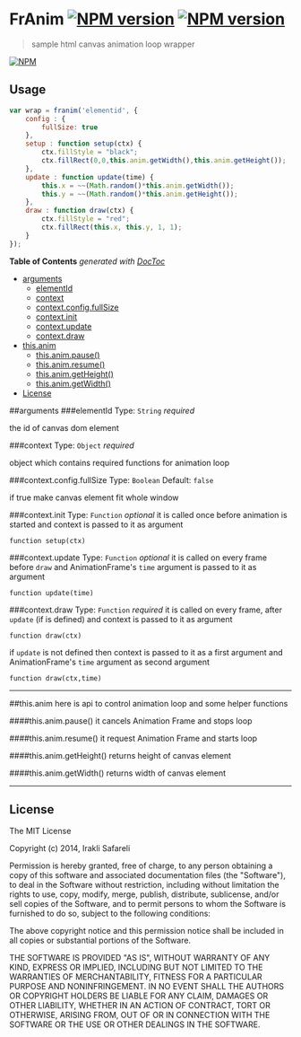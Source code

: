 # FrAnim [![NPM version][npm-image]][npm-url] [![NPM version][depstat-image]][depstat-url] 
> sample html canvas animation loop wrapper

[![NPM][nodei-image]][npm-url]


## Usage

```javascript
var wrap = franim('elementid', {
    config : {
        fullSize: true
    },
    setup : function setup(ctx) {
        ctx.fillStyle = "black";
        ctx.fillRect(0,0,this.anim.getWidth(),this.anim.getHeight());
    },
    update : function update(time) {
        this.x = ~~(Math.random()*this.anim.getWidth());
        this.y = ~~(Math.random()*this.anim.getHeight());
    },
    draw : function draw(ctx) {
        ctx.fillStyle = "red";
        ctx.fillRect(this.x, this.y, 1, 1);
    }
});
```

**Table of Contents**  *generated with [DocToc](http://doctoc.herokuapp.com/)*

- [arguments](#user-content-arguments)
	- [elementId](#user-content-elementid)
	- [context](#user-content-context)
	- [context.config.fullSize](#user-content-contextconfigfullsize)
	- [context.init](#user-content-contextinit)
	- [context.update](#user-content-contextupdate)
	- [context.draw](#user-content-contextdraw)
- [this.anim](#user-content-thisanim)
	- [this.anim.pause()](#user-content-thisanimpause)
	- [this.anim.resume()](#user-content-thisanimresume)
	- [this.anim.getHeight()](#user-content-thisanimgetheight)
	- [this.anim.getWidth()](#user-content-thisanimgetwidth)
- [License](#user-content-license)


##arguments
###elementId 
Type: `String`
*required*

the id of canvas dom element

###context 
Type: `Object`
*required*

object which contains required functions for animation loop

###context.config.fullSize
Type: `Boolean` 
Default: `false`

if true make canvas element fit whole window

###context.init
Type: `Function` 
_optional_
it is called once before animation is started and context is passed to it as argument

`function setup(ctx)`


###context.update
Type: `Function` 
_optional_
it is called on every frame before `draw` and AnimationFrame's `time` argument is passed to it as argument 

`function update(time)`


###context.draw
Type: `Function` 
*required*
it is called on every frame, after `update` (if is defined) and context is passed to it as argument 

`function draw(ctx)`

if `update` is not defined then context is passed to it as a first argument and AnimationFrame's `time` argument as second argument

`function draw(ctx,time)`

---

##this.anim 
here is api to control animation loop and some helper functions

####this.anim.pause()
it cancels Animation Frame and stops loop

####this.anim.resume()
it request Animation Frame and starts loop

####this.anim.getHeight()
returns height of canvas element



####this.anim.getWidth()
returns width of canvas element

---

## License 

The MIT License

Copyright (c) 2014, Irakli Safareli

Permission is hereby granted, free of charge, to any person
obtaining a copy of this software and associated documentation
files (the "Software"), to deal in the Software without
restriction, including without limitation the rights to use,
copy, modify, merge, publish, distribute, sublicense, and/or sell
copies of the Software, and to permit persons to whom the
Software is furnished to do so, subject to the following
conditions:

The above copyright notice and this permission notice shall be
included in all copies or substantial portions of the Software.

THE SOFTWARE IS PROVIDED "AS IS", WITHOUT WARRANTY OF ANY KIND,
EXPRESS OR IMPLIED, INCLUDING BUT NOT LIMITED TO THE WARRANTIES
OF MERCHANTABILITY, FITNESS FOR A PARTICULAR PURPOSE AND
NONINFRINGEMENT. IN NO EVENT SHALL THE AUTHORS OR COPYRIGHT
HOLDERS BE LIABLE FOR ANY CLAIM, DAMAGES OR OTHER LIABILITY,
WHETHER IN AN ACTION OF CONTRACT, TORT OR OTHERWISE, ARISING
FROM, OUT OF OR IN CONNECTION WITH THE SOFTWARE OR THE USE OR
OTHER DEALINGS IN THE SOFTWARE.

 

[npm-url]: https://npmjs.org/package/franim
[npm-image]: https://badge.fury.io/js/franim.png

[depstat-url]: https://gemnasium.com/Safareli/franim
[depstat-image]: http://img.shields.io/gemnasium/Safareli/franim.svg

[nodei-image]: https://nodei.co/npm/franim.png?mini=true
